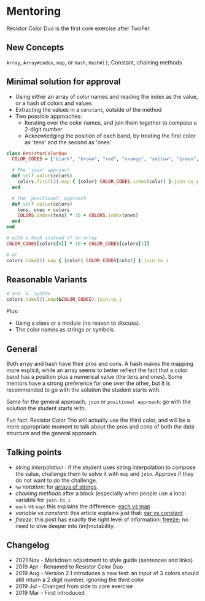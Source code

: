# Mentoring

Resistor Color Duo is the first core exercise after TwoFer.

## New Concepts

`Array`, `Array#index`, `map`, or `Hash`, `Hash#[]`; Constant, chaining methods

## Minimal solution for approval

- Using either an array of color names and reading the index as the value, or a hash of colors and values
- Extracting the values in a `constant`, outside of the method
- Two possible approaches:
  - Iterating over the color names, and join them together to compose a 2-digit number
  - Acknowledging the position of each band, by treating the first color as 'tens' and the second as 'ones'

```ruby
class ResistorColorDuo
  COLOR_CODES = ["black", "brown", "red", "orange", "yellow", "green", "blue", "violet", "grey", "white"].freeze

  # The 'join' approach
  def self.value(colors)
    colors.first(2).map { |color| COLOR_CODES.index(color) }.join.to_i
  end

  # The 'positional' approach
  def self.value(colors)
    tens, ones = colors
    COLORS.index(tens) * 10 + COLORS.index(ones)
  end
end

# with a hash instead of an array
COLOR_CODES[colors[0]] * 10 + COLOR_CODES[colors[1]]

# or
colors.take(2).map { |color| COLOR_CODES[color] }.join.to_i
```

## Reasonable Variants

```ruby
# and `&` syntax
colors.take(2).map(&COLOR_CODES).join.to_i
```

Plus:

- Using a class or a module (no reason to discuss).
- The color names as strings or symbols.

## General

Both array and hash have their pros and cons.
A hash makes the mapping more explicit, while an array seems to better reflect the fact that a color band has a position plus a numerical value (the tens and ones).
Some mentors have a strong preference for one over the other, but it is recommended to go with the solution the student starts with.

Same for the general approach, `join` or `positional approach`: go with the solution the student starts with.

Fun fact: Resistor Color Trio will actually use the third color, and will be a more appropriate moment to talk about the pros and cons of both the data structure and the general approach.

## Talking points

- _string interpolation_ : if the student uses string interpolation to compose the value, challenge them to solve it with `map` and `join`.
  Approve if they do not want to do the challenge.
- _`%w` notation_: for [arrays of strings][style guide#percent literal].
- _chaining methods_ after a block (especially when people use a local variable for `join.to_i`
- _`each` vs `map`_: this explains the difference: [each vs map][each vs map]
- _variable vs constant_: this article explains just that: [var vs constant][var vs constant]
- _freeze_: this post has exactly the right level of information: [freeze][freeze]; no need to dive deeper into (im)mutability.

## Changelog

- 2021 Nov - Markdown adjustment to style guide (sentences and links)
- 2019 Apr - Renamed to Resistor Color Duo
- 2019 Aug - Version 2.1 introduces a new test: an input of 3 colors should still return a 2 digit number, ignoring the third color
- 2019 Jul - Changed from side to core exercise
- 2019 Mar - First introduced

[each vs map]: https://learn.onemonth.com/ruby-tutorial-map-vs-each/
[freeze]: https://freelancing-gods.com/2017/07/27/an-introduction-to-frozen-string-literals.html
[style guide#percent literal]: https://rubystyle.guide/#percent-literals
[var vs constant]: https://ruby-doc.org/docs/ruby-doc-bundle/Tutorial/part_01/variables.html
